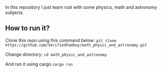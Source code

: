 In this repository I just learn rust with some physics, math and astronomy subjects

## How to run it?
Clone this repo using this command below:
```git clone https://github.com/VerifiedFemboy/math_physic_and_astronomy.git```

Change directory:
```cd math_physic_and_astronomy```

And run it using cargo
```cargo run```
